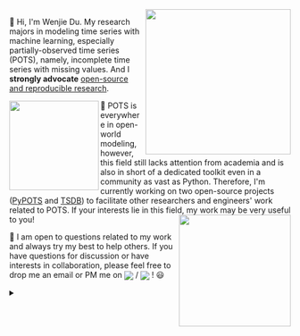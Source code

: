 <img align='right' width=260 src='https://github-readme-stats.vercel.app/api?username=wenjiedu&count_private=true&show_icons=true&theme=onedark&hide_rank=true&hide_title=true&bg_color=264653&border_color=2a9d8f&icon_color=e76f51&text_color=eae2b7'>

👋 Hi, I'm Wenjie Du. My research majors in modeling time series with machine learning, especially partially-observed time series (POTS), namely, incomplete time series with missing values. And I **strongly advocate** <ins>open-source and reproducible research</ins>.

<a href='https://github.com/WenjieDu/PyPOTS'><img src='https://raw.githubusercontent.com/WenjieDu/PyPOTS/main/docs/figs/PyPOTS%20logo.svg?sanitize=true' width='160' align='left' /></a>

🤔 POTS is everywhere in open-world modeling, however, this field still lacks attention from academia and is also in short of a dedicated toolkit even in a community as vast as Python. Therefore, I'm currently working on two open-source projects ([PyPOTS](https://github.com/WenjieDu/PyPOTS) and [TSDB](https://github.com/WenjieDu/Time_Series_Database)) to facilitate other researchers and engineers' work related to POTS. If your interests lie in this field, my work may be very useful to you!
<a href='https://github.com/WenjieDu/TSDB'><img src="https://github.com/WenjieDu/Time_Series_Database/blob/f3a838e2d4a4640d32754e5729a8969269eaf9d0/docs/figs/TSDB%20logo.svg?sanitize=true" align='right' width='200'/></a>

💬 I am open to questions related to my work and always try my best to help others. If you have questions for discussion or have interests in collaboration, please feel free to drop me an email or PM me on <a alt='LinkedIn' href='https://www.linkedin.com/in/wenjie-du/'><img align='center' src='https://img.shields.io/badge/LinkedIn-Wenjie--Du-blue?style=social&logo=linkedin'></a> / <a alt='WeChat' href='https://github.com/PyPOTS/PyPOTS/blob/7e4c0f3acc047c62e46ef5b48d3e5b1d0f5ed236/docs/figs/Wechat_WDU.jpg'><img align='center' src='https://img.shields.io/badge/WeChat-__W__DU__-blue?style=social&logo=wechat'></a> ! 😃 

<details>
<summary></summary>
<img align='left' src='https://hits.seeyoufarm.com/api/count/incr/badge.svg?url=https%3A%2F%2Fgithub.com%2FWenjieDu&count_bg=%2379C83D&title_bg=%23555555&icon=&icon_color=%23E7E7E7&title=Visits+since+May+2022&edge_flat=false'>
</details>
